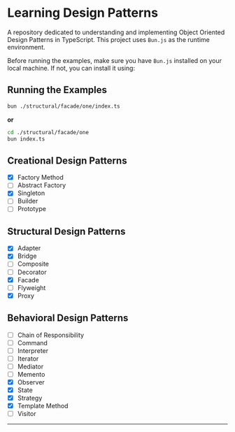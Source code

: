 # Learning Design Patterns

A repository dedicated to understanding and implementing Object Oriented Design Patterns in TypeScript. This project uses `Bun.js` as the runtime environment.

Before running the examples, make sure you have `Bun.js` installed on your local machine. If not, you can install it using:

## Running the Examples

```bash
bun ./structural/facade/one/index.ts
```

**or**

```bash
cd ./structural/facade/one
bun index.ts
```

## Creational Design Patterns

- [x] Factory Method
- [ ] Abstract Factory
- [x] Singleton
- [ ] Builder
- [ ] Prototype

## Structural Design Patterns

- [x] Adapter
- [x] Bridge
- [ ] Composite
- [ ] Decorator
- [x] Facade
- [ ] Flyweight
- [x] Proxy

## Behavioral Design Patterns

- [ ] Chain of Responsibility
- [ ] Command
- [ ] Interpreter
- [ ] Iterator
- [ ] Mediator
- [ ] Memento
- [x] Observer
- [x] State
- [x] Strategy
- [x] Template Method
- [ ] Visitor

---
